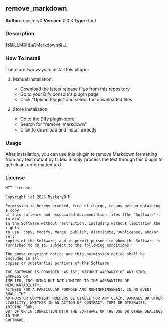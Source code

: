 ## remove_markdown

**Author:** mystery0
**Version:** 0.0.3
**Type:** tool

### Description

移除LLM输出的Markdown格式

### How To Install

There are two ways to install this plugin:

1. Manual Installation:
    - Download the latest release files from this repository
    - Go to your Dify console's plugin page
    - Click "Upload Plugin" and select the downloaded files

2. Store Installation:
    - Go to the Dify plugin store
    - Search for "remove_markdown"
    - Click to download and install directly

### Usage

After installation, you can use this plugin to remove Markdown formatting from any text output by LLMs. Simply process
the text through this plugin to get clean, unformatted text.

### License

```
MIT License

Copyright (c) 2025 Mystery0 M

Permission is hereby granted, free of charge, to any person obtaining a copy
of this software and associated documentation files (the "Software"), to deal
in the Software without restriction, including without limitation the rights
to use, copy, modify, merge, publish, distribute, sublicense, and/or sell
copies of the Software, and to permit persons to whom the Software is
furnished to do so, subject to the following conditions:

The above copyright notice and this permission notice shall be included in all
copies or substantial portions of the Software.

THE SOFTWARE IS PROVIDED "AS IS", WITHOUT WARRANTY OF ANY KIND, EXPRESS OR
IMPLIED, INCLUDING BUT NOT LIMITED TO THE WARRANTIES OF MERCHANTABILITY,
FITNESS FOR A PARTICULAR PURPOSE AND NONINFRINGEMENT. IN NO EVENT SHALL THE
AUTHORS OR COPYRIGHT HOLDERS BE LIABLE FOR ANY CLAIM, DAMAGES OR OTHER
LIABILITY, WHETHER IN AN ACTION OF CONTRACT, TORT OR OTHERWISE, ARISING FROM,
OUT OF OR IN CONNECTION WITH THE SOFTWARE OR THE USE OR OTHER DEALINGS IN THE
SOFTWARE.
```


